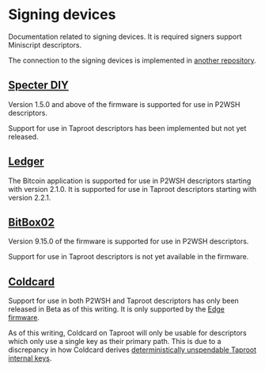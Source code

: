 # Signing devices

Documentation related to signing devices. It is required signers support Miniscript descriptors.

The connection to the signing devices is implemented in [another
repository](https://github.com/wizardsardine/async-hwi).


## [Specter DIY](https://github.com/cryptoadvance/specter-diy)

Version 1.5.0 and above of the firmware is supported for use in P2WSH descriptors.

Support for use in Taproot descriptors has been implemented but not yet released.

## [Ledger](https://github.com/LedgerHQ/app-bitcoin-new)

The Bitcoin application is supported for use in P2WSH descriptors starting with version 2.1.0. It is
supported for use in Taproot descriptors starting with version 2.2.1.

## [BitBox02](https://github.com/digitalbitbox/bitbox02-firmware)

Version 9.15.0 of the firmware is supported for use in P2WSH descriptors.

Support for use in Taproot descriptors is not yet available in the firmware.

## [Coldcard](https://github.com/Coldcard/firmware)

Support for use in both P2WSH and Taproot descriptors has only been released in Beta as of this
writing. It is only supported by the [Edge
firmware](https://github.com/Coldcard/firmware?tab=readme-ov-file#long-lived-branches).

As of this writing, Coldcard on Taproot will only be usable for descriptors which only use a single
key as their primary path. This is due to a discrepancy in how Coldcard derives [deterministically
unspendable Taproot internal
keys](https://delvingbitcoin.org/t/unspendable-keys-in-descriptors/304).
